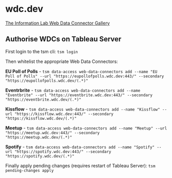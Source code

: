 # wdc.dev
[The Information Lab Web Data Connector Gallery](https://wdc.dev)

## Authorise WDCs on Tableau Server
First login to the tsm cli:
`tsm login`

Then whitelist the appropriate Web Data Connectors:

**EU Poll of Polls** - `tsm data-access web-data-connectors add --name "EU Poll of Polls" --url "https://eupollofpolls.wdc.dev:443/" --secondary "https://eupollofpolls.wdc.dev/(.*)"`

**Eventrbrite** - `tsm data-access web-data-connectors add --name "Eventbrite" --url "https://eventbrite.wdc.dev:443/" --secondary "https://eventbrite.wdc.dev/(.*)"`

**Kissflow** - `tsm data-access web-data-connectors add --name "Kissflow" --url "https://kissflow.wdc.dev:443/" --secondary "https://kissflow.wdc.dev/(.*)"`

**Meetup** - `tsm data-access web-data-connectors add --name "Meetup" --url "https://meetup.wdc.dev:443/" --secondary "https://meetup.wdc.dev/(.*)"`

**Spotify** - `tsm data-access web-data-connectors add --name "Spotify" --url "https://spotify.wdc.dev:443/" --secondary "https://spotify.wdc.dev/(.*)"`

Finally apply pending changes (requires restart of Tableau Server):
`tsm pending-changes apply`
